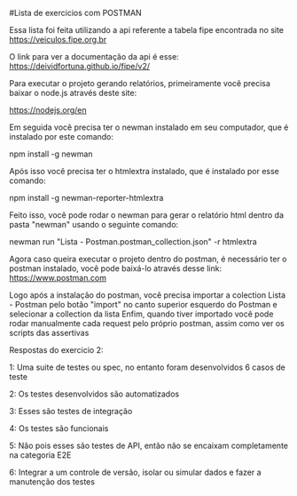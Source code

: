 #Lista de exercicios com POSTMAN

Essa lista foi feita utilizando a api referente a tabela fipe encontrada no site https://veiculos.fipe.org.br

O link para ver a documentação da api é esse: https://deividfortuna.github.io/fipe/v2/

Para executar o projeto gerando relatórios, primeiramente você precisa baixar o node.js através deste site:

https://nodejs.org/en


Em seguida você precisa ter o newman instalado em seu computador, que é instalado por este comando:

npm install -g newman

Após isso você precisa ter o htmlextra instalado, que é instalado por esse comando:

npm install -g newman-reporter-htmlextra

Feito isso, você pode rodar o newman para gerar o relatório html dentro da pasta "newman" usando o seguinte comando:

newman run "Lista - Postman.postman_collection.json" -r htmlextra

Agora caso queira executar o projeto dentro do postman, é necessário ter o postman instalado, você pode baixá-lo através desse link:
https://www.postman.com

Logo após a instalação do postman, você precisa importar a colection Lista - Postman pelo botão "import" no canto superior esquerdo do Postman e selecionar a collection da lista
Enfim, quando tiver importado você pode rodar manualmente cada request pelo próprio postman, assim como ver os scripts das assertivas


Respostas do exercicio 2:

1: Uma suite de testes ou spec, no entanto foram desenvolvidos 6 casos de teste

2: Os testes desenvolvidos são automatizados

3: Esses são testes de integração

4: Os testes são funcionais

5: Não pois esses são testes de API, então não se encaixam completamente na categoria E2E

6: Integrar a um controle de versão, isolar ou simular dados e fazer a manutenção dos testes
